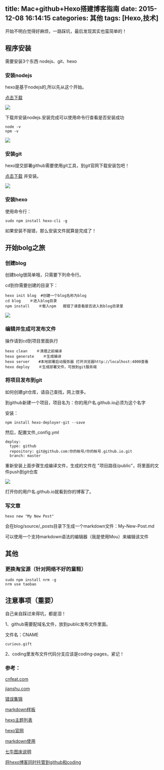 title: Mac+github+Hexo搭建博客指南
date: 2015-12-08 16:14:15
categories: 其他
tags: [Hexo,技术]
---
开始不明白觉得好麻烦，一路踩坑，最后发现其实也蛮简单的！

## 程序安装
需要安装3个东西 nodejs、git、hexo
### 安装nodejs
 hexo是基于nodejs的,所以先从这个开始。
 
[点击下载](https://nodejs.org/en/)

![](http://7xp069.com1.z0.glb.clouddn.com/201512080001.jpg)


下载并安装nodejs.安装完成可以使用命令行查看是否安装成功

``` 
node -v
npm -v
```

![](http://7xp069.com1.z0.glb.clouddn.com/201512080002.jpg)



### 安装git
hexo提交部署github需要使用git工具，到git官网下载安装包吧！

[点击下载](http://git-scm.com/download/) 并安装。

![](http://7xp069.com1.z0.glb.clouddn.com/201512080003.jpg)

### 安装hexo
使用命令行：

```
sudo npm install hexo-cli -g
```

如果安装不报错，那么安装文件就算是完成了！


## 开始bolg之旅
### 创建blog
创建bolg很简单哦，只需要下列命令行。

cd到你需要创建的目录下：

```
hexo init blog  #创建一个blog名称为blog
cd blog    ＃进入blog目录
npm install    ＃载入npm   报错了请查看是否进入到blog目录里
```

![](http://7xp069.com1.z0.glb.clouddn.com/201512080004.jpg)

### 编辑并生成可发布文件

操作请到cd到项目里面执行

```
hexo clean    ＃清理之前编译
hexo generate    ＃生成编译
hexo server    #本地部署启动服务器 打开浏览器http://localhost:4000查看
hexo deploy    ＃生成部署文件，可放到git服务端
```

### 将项目发布到git
如何创建git仓库，请自己查找，网上很多。

到github新建一个项目，项目名为：你的用户名.github.io必须为这个名字

安装： 

```
npm install hexo-deployer-git --save
```

然后，配置文件_config.yml

```
deploy:
  type: github
  repository: git@github.com:你的帐号/你的帐号.github.io.git
  branch: master
```

重新安装上面步骤生成编译文件，生成的文件在 "项目路径/public"，将里面的文件push到git仓库

![](http://7xp069.com1.z0.glb.clouddn.com/201512080005.jpg)

打开你的用户名.github.io就看到你的博客了。

### 写文章

```
hexo new "My New Post"
```

会在blog/source/_posts目录下生成一个markdown文件：My-New-Post.md

可以使用一个支持markdown语法的编辑器（我是使用Mou）来编辑该文件

## 其他

### 更换淘宝源（针对网络不好的童鞋）

```
sudo npm install nrm -g
nrm use taobao
```

## 注意事项（重要）

自己亲自踩过来得坑，都是泪！

1、github需要配域名文件，放到public发布文件里面。

文件名：CNAME

```
curious.gift
```

2、coding里发布文件代码分支应该是coding-pages，紧记！


### 参考：
[cnfeat.com](http://cnfeat.com/blog/2014/05/10/how-to-build-a-blog/)

[jianshu.com](http://www.jianshu.com/p/465830080ea9)

[错误集锦](https://xuanwo.org/2014/08/14/hexo-usual-problem/)

[markdown样板](https://www.zybuluo.com/mdeditor)

[hexo主题列表](https://github.com/hexojs/hexo/wiki/Themes)

[hexo官网](http://hexo.io)

[markdown使用](http://www.markdown.cn)

[七牛图床说明](http://www.jianshu.com/p/13725d818565)

[将hexo博客同时托管到github和coding](http://www.jianshu.com/p/7ad9d3cd4d6e)

